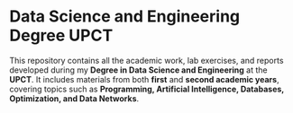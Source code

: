 # Data Science and Engineering Degree UPCT
This repository contains all the academic work, lab exercises, and reports developed during my **Degree in Data Science and Engineering** at the **UPCT**.  It includes materials from both **first** and **second academic years**, covering topics such as **Programming, Artificial Intelligence, Databases, Optimization, and Data Networks**. 
